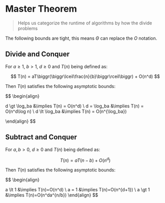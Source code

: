 # Master Theorem

> Helps us categorize the runtime of algorithms by how the divide problems 

The following bounds are tight, this means $\Theta$ can replace the $O$ notation.

## Divide and Conquer
For $a\geq1,\ b\gt1,\ d\geq0$ and $T(n)$ being defined as:

$$
T(n) = aT\biggr(\biggr\lceil\frac{n}{b}\biggr\rceil\biggr) + O(n^d)
$$

Then $T(n)$ satisfies the following asymptotic bounds:

$$
\begin{align}

d \gt \log_ba &\implies T(n) = O(n^d) \\
d = \log_ba &\implies T(n) = O(n^d\log n) \\
d \lt \log_ba &\implies T(n) = O(n^{\log_ba}) 

\end{align}
$$



## Subtract and Conquer

For $a,b\gt0,\ d\geq0$ and $T(n)$ being defined as:

$$
T(n) = aT(n-b) + O(n^d)
$$

Then $T(n)$ satisfies the following asymptotic bounds:

$$
\begin{align}

a \lt 1 &\implies T(n)=O(n^d) \\
a = 1 &\implies T(n)=O(n^{d+1}) \\
a \gt 1 &\implies T(n)=O(n^da^{n/b})
\end{align}
$$